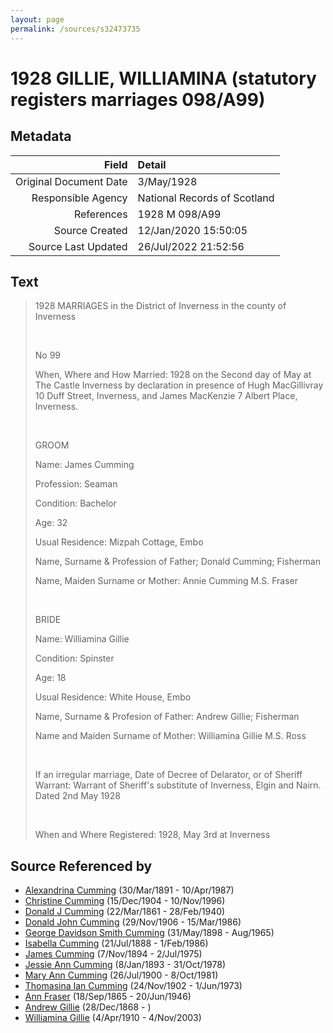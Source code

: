 ```yaml
---
layout: page
permalink: /sources/s32473735
---
```


# 1928 GILLIE, WILLIAMINA (statutory registers marriages 098/A99)

## Metadata
Field | Detail
---:|:---
Original Document Date | 3/May/1928
Responsible Agency | National Records of Scotland
References | 1928 M 098/A99
Source Created | 12/Jan/2020 15:50:05
Source Last Updated | 26/Jul/2022 21:52:56

## Text

> 1928 MARRIAGES in the District of Inverness in the county of Inverness
>
> <br/>
>
> No 99
>
> When, Where and How Married: 1928 on the Second day of May at The Castle Inverness by declaration in presence of Hugh MacGillivray 10 Duff Street, Inverness, and James MacKenzie 7 Albert Place, Inverness.
>
> <br/>
>
> GROOM
>
> Name: James Cumming
>
> Profession: Seaman
>
> Condition: Bachelor
>
> Age: 32
>
> Usual Residence: Mizpah Cottage, Embo
>
> Name, Surname & Profession of Father; Donald Cumming; Fisherman
>
> Name, Maiden Surname or Mother: Annie Cumming M.S. Fraser
>
> <br/>
>
> BRIDE
>
> Name: Williamina Gillie
>
> Condition: Spinster
>
> Age: 18
>
> Usual Residence: White House, Embo
>
> Name, Surname & Profesion of Father: Andrew Gillie; Fisherman
>
> Name and Maiden Surname of Mother: Williamina Gillie M.S. Ross
>
> <br/>
>
> If an irregular marriage, Date of Decree of Delarator, or of Sheriff Warrant: Warrant of Sheriff's substitute of Inverness, Elgin and Nairn. Dated 2nd May 1928
>
> <br/>
>
> When and Where Registered: 1928, May 3rd at Inverness
>

## Source Referenced by

* [Alexandrina Cumming](../people/@57186713@-alexandrina-cumming-b1891-3-30-d1987-4-10.md) (30/Mar/1891 - 10/Apr/1987)
* [Christine Cumming](../people/@24328630@-christine-cumming-b1904-12-15-d1996-11-10.md) (15/Dec/1904 - 10/Nov/1996)
* [Donald J Cumming](../people/@20465544@-donald-j-cumming-b1861-3-22-d1940-2-28.md) (22/Mar/1861 - 28/Feb/1940)
* [Donald John Cumming](../people/@22331378@-donald-john-cumming-b1906-11-29-d1986-3-15.md) (29/Nov/1906 - 15/Mar/1986)
* [George Davidson Smith Cumming](../people/@13773669@-george-davidson-smith-cumming-b1898-5-31-d1965-8.md) (31/May/1898 - Aug/1965)
* [Isabella Cumming](../people/@84684994@-isabella-cumming-b1888-7-21-d1986-2-1.md) (21/Jul/1888 - 1/Feb/1986)
* [James Cumming](../people/@492889@-james-cumming-b1894-11-7-d1975-7-2.md) (7/Nov/1894 - 2/Jul/1975)
* [Jessie Ann Cumming](../people/@66222886@-jessie-ann-cumming-b1893-1-8-d1978-10-31.md) (8/Jan/1893 - 31/Oct/1978)
* [Mary Ann Cumming](../people/@48241984@-mary-ann-cumming-b1900-7-26-d1981-10-8.md) (26/Jul/1900 - 8/Oct/1981)
* [Thomasina Ian Cumming](../people/@92241152@-thomasina-ian-cumming-b1902-11-24-d1973-6-1.md) (24/Nov/1902 - 1/Jun/1973)
* [Ann Fraser](../people/@70425788@-ann-fraser-b1865-9-18-d1946-6-20.md) (18/Sep/1865 - 20/Jun/1946)
* [Andrew Gillie](../people/@60068056@-andrew-gillie-b1868-12-28-d.md) (28/Dec/1868 - )
* [Williamina Gillie](../people/@23770336@-williamina-gillie-b1910-4-4-d2003-11-4.md) (4/Apr/1910 - 4/Nov/2003)
